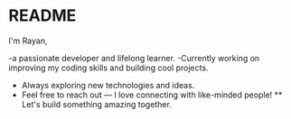 # README
I'm Rayan, 

-a passionate developer and lifelong learner.
-Currently working on improving my coding skills and building cool projects. 
- Always exploring new technologies and ideas. 
- Feel free to reach out — I love connecting with like-minded people!
** Let's build something amazing together.
